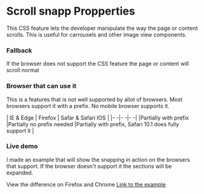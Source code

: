 # Scroll snapp Propperties

This CSS feature lets the developer manipulate the way the page or content scrolls. This is useful for carrousels and other image view components.

### Fallback
If the browser does not support the CSS feature the page or content will scroll normal

### Browser that can use it
This is a features that is not well supported by allot of browsers. Most browsers support it with a prefix. No mobile browser supports it.

| IE & Edge             | Firefox                   | Safar & Safari IOS |
|-                     -|-                         -|-                  -|
|Partially with prefix  |Partially no prefix needed |Partially with prefix, Safari 10.1 does fully support it |

### Live demo
I made an example that will show the snapping in action on the browsers that support. If the browser doesn't support it the sections will be expanded.

View the difference on Firefox and Chrome
[Link to the example](https://eltongonc.github.io/browser-technology/feature_detection/demo1)
